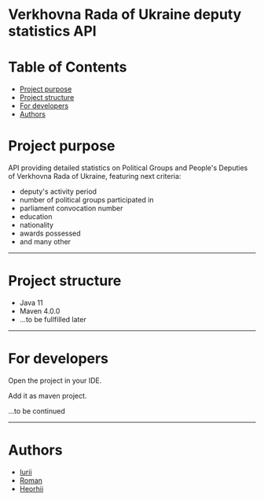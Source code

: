 <form action="${pageContext.request.contextPath}/login">

# Verkhovna Rada of Ukraine deputy statistics API

# Table of Contents
* [Project purpose](#purpose)
* [Project structure](#structure)
* [For developers](#developer-start)
* [Authors](#authors)

# <a name="purpose"></a>Project purpose
API providing detailed statistics on Political Groups and People's Deputies of Verkhovna Rada of Ukraine, featuring next criteria: 
   * deputy's activity period 
   * number of political groups participated in
   * parliament convocation number
   * education
   * nationality
   * awards possessed   
   * and many other   
   <hr>
   
# <a name="structure"></a>Project structure
   * Java 11
   * Maven 4.0.0
   * ...to be fullfilled later
   <hr>
   
# <a name="developer-start"></a>For developers
Open the project in your IDE.
    
Add it as maven project.

...to be continued


<hr>

# <a name="authors"></a>Authors
   * [Iurii](https://github.com/kenu21)
   * [Roman](https://github.com/RomanMinevich)
   * [Heorhii](https://github.com/gkhrshch)
